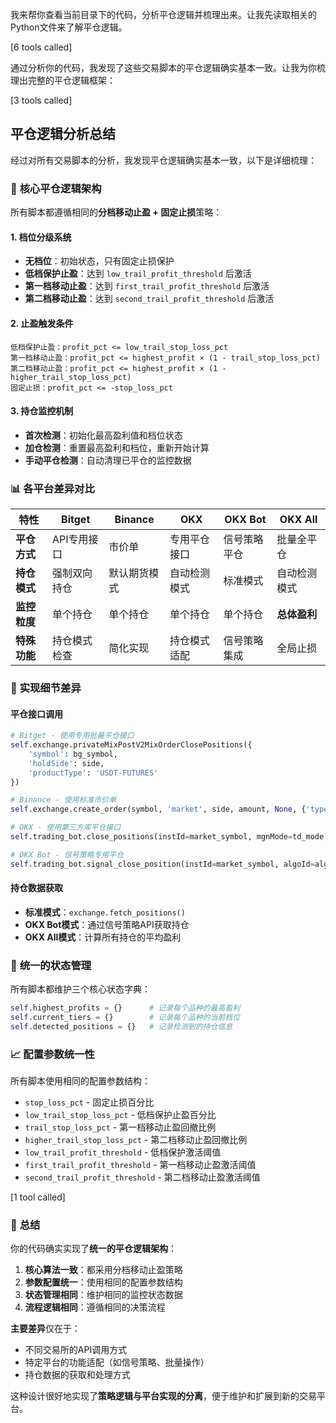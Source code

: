 我来帮你查看当前目录下的代码，分析平仓逻辑并梳理出来。让我先读取相关的Python文件来了解平仓逻辑。

[6 tools called]

通过分析你的代码，我发现了这些交易脚本的平仓逻辑确实基本一致。让我为你梳理出完整的平仓逻辑框架：

[3 tools called]

## 平仓逻辑分析总结

经过对所有交易脚本的分析，我发现平仓逻辑确实基本一致，以下是详细梳理：

### 🎯 **核心平仓逻辑架构**

所有脚本都遵循相同的**分档移动止盈 + 固定止损**策略：

#### **1. 档位分级系统**
- **无档位**：初始状态，只有固定止损保护
- **低档保护止盈**：达到 `low_trail_profit_threshold` 后激活
- **第一档移动止盈**：达到 `first_trail_profit_threshold` 后激活  
- **第二档移动止盈**：达到 `second_trail_profit_threshold` 后激活

#### **2. 止盈触发条件**
```
低档保护止盈：profit_pct <= low_trail_stop_loss_pct
第一档移动止盈：profit_pct <= highest_profit × (1 - trail_stop_loss_pct)  
第二档移动止盈：profit_pct <= highest_profit × (1 - higher_trail_stop_loss_pct)
固定止损：profit_pct <= -stop_loss_pct
```

#### **3. 持仓监控机制**
- **首次检测**：初始化最高盈利值和档位状态
- **加仓检测**：重置最高盈利和档位，重新开始计算
- **手动平仓检测**：自动清理已平仓的监控数据

### 📊 **各平台差异对比**

| 特性 | Bitget | Binance | OKX | OKX Bot | OKX All |
|------|--------|---------|-----|---------|---------|
| **平仓方式** | API专用接口 | 市价单 | 专用平仓接口 | 信号策略平仓 | 批量全平仓 |
| **持仓模式** | 强制双向持仓 | 默认期货模式 | 自动检测模式 | 标准模式 | 自动检测模式 |
| **监控粒度** | 单个持仓 | 单个持仓 | 单个持仓 | 单个持仓 | **总体盈利** |
| **特殊功能** | 持仓模式检查 | 简化实现 | 持仓模式适配 | 信号策略集成 | 全局止损 |

### 🔧 **实现细节差异**

#### **平仓接口调用**
```python
# Bitget - 使用专用批量平仓接口
self.exchange.privateMixPostV2MixOrderClosePositions({
    'symbol': bg_symbol, 
    'holdSide': side, 
    'productType': 'USDT-FUTURES'
})

# Binance - 使用标准市价单
self.exchange.create_order(symbol, 'market', side, amount, None, {'type': 'future'})

# OKX - 使用第三方库平仓接口  
self.trading_bot.close_positions(instId=market_symbol, mgnMode=td_mode, posSide=pos_side)

# OKX Bot - 信号策略专用平仓
self.trading_bot.signal_close_position(instId=market_symbol, algoId=algo_id)
```

#### **持仓数据获取**
- **标准模式**：`exchange.fetch_positions()` 
- **OKX Bot模式**：通过信号策略API获取持仓
- **OKX All模式**：计算所有持仓的平均盈利

### 🎨 **统一的状态管理**

所有脚本都维护三个核心状态字典：
```python
self.highest_profits = {}      # 记录每个品种的最高盈利
self.current_tiers = {}        # 记录每个品种的当前档位  
self.detected_positions = {}   # 记录检测到的持仓信息
```

### 📈 **配置参数统一性**

所有脚本使用相同的配置参数结构：
- `stop_loss_pct` - 固定止损百分比
- `low_trail_stop_loss_pct` - 低档保护止盈百分比
- `trail_stop_loss_pct` - 第一档移动止盈回撤比例
- `higher_trail_stop_loss_pct` - 第二档移动止盈回撤比例
- `low_trail_profit_threshold` - 低档保护激活阈值
- `first_trail_profit_threshold` - 第一档移动止盈激活阈值  
- `second_trail_profit_threshold` - 第二档移动止盈激活阈值

[1 tool called]

### 🎯 **总结**

你的代码确实实现了**统一的平仓逻辑架构**：

1. **核心算法一致**：都采用分档移动止盈策略
2. **参数配置统一**：使用相同的配置参数结构  
3. **状态管理相同**：维护相同的监控状态数据
4. **流程逻辑相同**：遵循相同的决策流程

**主要差异**仅在于：
- 不同交易所的API调用方式
- 特定平台的功能适配（如信号策略、批量操作）
- 持仓数据的获取和处理方式

这种设计很好地实现了**策略逻辑与平台实现的分离**，便于维护和扩展到新的交易平台。